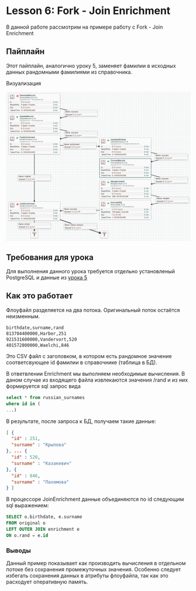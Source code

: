 # Lesson 6: Fork - Join Enrichment

В данной работе рассмотрим на примере работу с Fork - Join Enrichment

## Пайплайн
Этот пайплайн, аналогично уроку 5, заменяет фамилии в исходных данных рандомными фамилиями из справочника.

Визуализация

![NiFi Flow](pipeline.png)

## Требования для урока
Для выполнения данного урока требуется отдельно установленый PostgreSQL и данные из [урока 5](https://github.com/vomikan/NiFi_Lab/tree/main/Lesson5)

## Как это работает
Флоуфайл разделяется на два потока. Оригинальный поток остаётся неизменным. 
```csv
birthdate,surname,rand
813704400000,Harber,251
921531600000,Vandervort,520
401572800000,Waelchi,846
```
Это CSV файл с заголовком, в котором есть рандомное значение соответсвующее id фамилии в справочнике (таблица в БД).

В ответвлении Enrichment мы выполняем необходимые вычисления.
В даном случае из входящего файла извлекаются значения /rand и из них формируется sql запрос вида
```sql
select * from russian_surnames
where id in (
...)
```
В результате, после запроса к БД, получаем такие данные:
```json
[ {
  "id" : 251,
  "surname" : "Крылова"
}, ... {
  "id" : 520,
  "surname" : "Казакевич"
}, {
  "id" : 846,
  "surname" : "Пахомова"
} ]
```
В процессоре JoinEnrichment данные объединяются по id следующим sql выражением:
```sql
SELECT o.birthdate, e.surname 
FROM original o
LEFT OUTER JOIN enrichment e
ON o.rand = e.id
```
### Выводы

Данный пример показывает как производить вычисления в отдельном потоке без сохранения промежуточных значения. 
Особенно следует избегать сохранения данных в атрибуты флоуфайла, так как это расходует оперативную память. 
